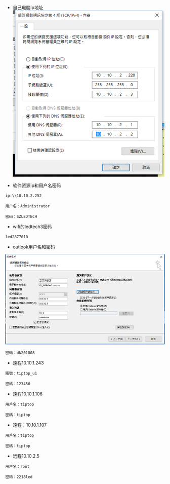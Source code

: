 - 自己电脑ip地址
![](image/1-1.png)

- 软件资源ip和用户名密码

```
ip:\\10.10.2.252

用户名：Administrator

密码：SZLEDTECH
```

- wifi的ledtech3密码
```
led2877010
```

- outlook用户名和密码

![](image/1-2.png)

```
密码：dk201808
```
- 遠程10.10.1.243
```
賬號：tiptop_u1

密碼：123456
```

- 遠程10.10.1.106
```
用戶名：tiptop

密碼：tiptop
```

- 遠程：10.10.1.107
```
用戶名：tiptop

密碼：tiptop
```
- 远程10.10.2.5
```
用户名：root

密码：2218led
```